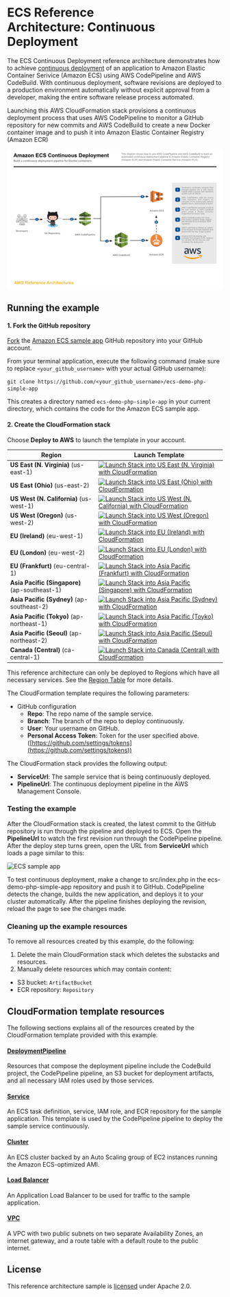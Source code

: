 # ECS Reference Architecture: Continuous Deployment

The ECS Continuous Deployment reference architecture demonstrates how to achieve
[continuous deployment][continuous-deployment] of an application to Amazon
Elastic Container Serivice (Amazon ECS) using AWS CodePipeline and AWS
CodeBuild. With continuous deployment, software revisions are deployed to a
production environment automatically without explicit approval from a developer,
making the entire software release process automated.

Launching this AWS CloudFormation stack provisions a continuous deployment
process that uses AWS CodePipeline to monitor a GitHub repository for new
commits and AWS CodeBuild to create a new Docker container image and to push it
into Amazon Elastic Container Registry (Amazon ECR)

[![](images/architecture.png)][architecture]

## Running the example

#### 1. Fork the GitHub repository

[Fork](https://help.github.com/articles/fork-a-repo/) the [Amazon ECS sample
app](https://github.com/awslabs/ecs-demo-php-simple-app) GitHub repository into
your GitHub account.

From your terminal application, execute the following command (make sure to
replace `<your_github_username>` with your actual GitHub username):

```console
git clone https://github.com/<your_github_username>/ecs-demo-php-simple-app
```

This creates a directory named `ecs-demo-php-simple-app` in your current
directory, which contains the code for the Amazon ECS sample app.

#### 2. Create the CloudFormation stack

Choose **Deploy to AWS** to launch the template in your account.

Region | Launch Template
------------ | -------------
**US East (N. Virginia)** (us-east-1) | [![Launch Stack into US East (N. Virginia) with CloudFormation](/images/deploy-to-aws.png)](https://console.aws.amazon.com/cloudformation/home?region=us-east-1#/stacks/new?stackName=ECS-ContinuousDeployment&templateURL=https://s3.amazonaws.com/ecs-refarch-continuous-deployment-v2-us-east-1/ecs-refarch-continuous-deployment.yaml)
**US East (Ohio)** (us-east-2) | [![Launch Stack into US East (Ohio) with CloudFormation](/images/deploy-to-aws.png)](https://console.aws.amazon.com/cloudformation/home?region=us-east-2#/stacks/new?stackName=ECS-ContinuousDeployment&templateURL=https://s3.amazonaws.com/ecs-refarch-continuous-deployment-v2-us-east-2/ecs-refarch-continuous-deployment.yaml)
**US West (N. California)** (us-west-1) | [![Launch Stack into US West (N. California) with CloudFormation](/images/deploy-to-aws.png)](https://console.aws.amazon.com/cloudformation/home?region=us-west-1#/stacks/new?stackName=ECS-ContinuousDeployment&templateURL=https://s3.amazonaws.com/ecs-refarch-continuous-deployment-v2-us-west-1/ecs-refarch-continuous-deployment.yaml)
**US West (Oregon)** (us-west-2) | [![Launch Stack into US West (Oregon) with CloudFormation](/images/deploy-to-aws.png)](https://console.aws.amazon.com/cloudformation/home?region=us-west-2#/stacks/new?stackName=ECS-ContinuousDeployment&templateURL=https://s3.amazonaws.com/ecs-refarch-continuous-deployment-v2-us-west-2/ecs-refarch-continuous-deployment.yaml)
**EU (Ireland)** (eu-west-1) | [![Launch Stack into EU (Ireland) with CloudFormation](/images/deploy-to-aws.png)](https://console.aws.amazon.com/cloudformation/home?region=eu-west-1#/stacks/new?stackName=ECS-ContinuousDeployment&templateURL=https://s3.amazonaws.com/ecs-refarch-continuous-deployment-v2-eu-west-1/ecs-refarch-continuous-deployment.yaml)
**EU (London)** (eu-west-2) | [![Launch Stack into EU (London) with CloudFormation](/images/deploy-to-aws.png)](https://console.aws.amazon.com/cloudformation/home?region=eu-west-2#/stacks/new?stackName=ECS-ContinuousDeployment&templateURL=https://s3.amazonaws.com/ecs-refarch-continuous-deployment-v2-eu-west-2/ecs-refarch-continuous-deployment.yaml)
**EU (Frankfurt)** (eu-central-1) | [![Launch Stack into Asia Pacific (Frankfurt) with CloudFormation](/images/deploy-to-aws.png)](https://console.aws.amazon.com/cloudformation/home?region=eu-central-1#/stacks/new?stackName=ECS-ContinuousDeployment&templateURL=https://s3.amazonaws.com/ecs-refarch-continuous-deployment-v2-eu-central-1/ecs-refarch-continuous-deployment.yaml)
**Asia Pacific (Singapore)** (ap-southeast-1) | [![Launch Stack into Asia Pacific (Singapore) with CloudFormation](/images/deploy-to-aws.png)](https://console.aws.amazon.com/cloudformation/home?region=ap-southeast-1#/stacks/new?stackName=ECS-ContinuousDeployment&templateURL=https://s3.amazonaws.com/ecs-refarch-continuous-deployment-v2-ap-southeast-1/ecs-refarch-continuous-deployment.yaml)
**Asia Pacific (Sydney)** (ap-southeast-2) | [![Launch Stack into Asia Pacific (Sydney) with CloudFormation](/images/deploy-to-aws.png)](https://console.aws.amazon.com/cloudformation/home?region=ap-southeast-2#/stacks/new?stackName=ECS-ContinuousDeployment&templateURL=https://s3.amazonaws.com/ecs-refarch-continuous-deployment-v2-ap-southeast-2/ecs-refarch-continuous-deployment.yaml)
**Asia Pacific (Tokyo)** (ap-northeast-1) | [![Launch Stack into Asia Pacific (Toyko) with CloudFormation](/images/deploy-to-aws.png)](https://console.aws.amazon.com/cloudformation/home?region=ap-northeast-1#/stacks/new?stackName=ECS-ContinuousDeployment&templateURL=https://s3.amazonaws.com/ecs-refarch-continuous-deployment-v2-ap-northeast-1/ecs-refarch-continuous-deployment.yaml)
**Asia Pacific (Seoul)** (ap-northeast-2) | [![Launch Stack into Asia Pacific (Seoul) with CloudFormation](/images/deploy-to-aws.png)](https://console.aws.amazon.com/cloudformation/home?region=ap-northeast-2#/stacks/new?stackName=ECS-ContinuousDeployment&templateURL=https://s3.amazonaws.com/ecs-refarch-continuous-deployment-v2-ap-northeast-2/ecs-refarch-continuous-deployment.yaml)
**Canada (Central)** (ca-central-1) | [![Launch Stack into Canada (Central) with CloudFormation](/images/deploy-to-aws.png)](https://console.aws.amazon.com/cloudformation/home?region=ca-central-1#/stacks/new?stackName=ECS-ContinuousDeployment&templateURL=https://s3.amazonaws.com/ecs-refarch-continuous-deployment-v2-ca-central-1/ecs-refarch-continuous-deployment.yaml)

This reference architecture can only be deployed to Regions which have all
necessary services. See the [Region
Table](https://aws.amazon.com/about-aws/global-infrastructure/regional-product-services/)
for more details.

The CloudFormation template requires the following parameters:

- GitHub configuration
  - **Repo**: The repo name of the sample service.
  - **Branch**: The branch of the repo to deploy continuously.
  - **User**: Your username on GitHub.
  - **Personal Access Token**: Token for the user specified above.
    ([https://github.com/settings/tokens](https://github.com/settings/tokens))

The CloudFormation stack provides the following output:

- **ServiceUrl**: The sample service that is being continuously deployed.
- **PipelineUrl**: The continuous deployment pipeline in the AWS Management
  Console.

### Testing the example

After the CloudFormation stack is created, the latest commit to the GitHub
repository is run through the pipeline and deployed to ECS. Open the
**PipelineUrl** to watch the first revision run through the CodePipeline
pipeline. After the deploy step turns green, open the URL from **ServiceUrl**
which loads a page similar to this:

![ECS sample app](http://docs.aws.amazon.com/AmazonECS/latest/developerguide/images/simple-php-app.png)

To test continuous deployment, make a change to src/index.php in the
ecs-demo-php-simple-app repository and push it to GitHub. CodePipeline detects
the change, builds the new application, and deploys it to your cluster
automatically. After the pipeline finishes deploying the revision, reload the
page to see the changes made.

### Cleaning up the example resources

To remove all resources created by this example, do the following:

1. Delete the main CloudFormation stack which deletes the substacks and resources.
1. Manually delete resources which may contain content:
  - S3 bucket: `ArtifactBucket`
  - ECR repository: `Repository`

## CloudFormation template resources

The following sections explains all of the resources created by the
CloudFormation template provided with this example.

#### [DeploymentPipeline](templates/deployment-pipeline.yaml)

  Resources that compose the deployment pipeline include the CodeBuild project,
  the CodePipeline pipeline, an S3 bucket for deployment artifacts, and all
  necessary IAM roles used by those services.

#### [Service](templates/service.yaml)

  An ECS task definition, service, IAM role, and ECR repository for the sample
  application. This template is used by the CodePipeline pipeline to deploy the
  sample service continuously.

#### [Cluster](templates/ecs-cluster.yaml)

  An ECS cluster backed by an Auto Scaling group of EC2 instances running the
  Amazon ECS-optimized AMI.

#### [Load Balancer](templates/load-balancer.yaml)

  An Application Load Balancer to be used for traffic to the sample application.

#### [VPC](templates/vpc.yaml)

  A VPC with two public subnets on two separate Availability Zones, an internet
  gateway, and a route table with a default route to the public internet.

## License

This reference architecture sample is [licensed][license] under Apache 2.0.

[continuous-deployment]: https://aws.amazon.com/devops/continuous-delivery/
[architecture]: images/architecture.pdf
[license]: LICENSE
